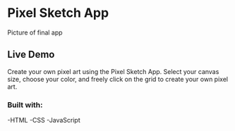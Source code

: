 # Pixel Sketch App

Picture of final app

## Live Demo

Create your own pixel art using the Pixel Sketch App. Select your canvas size, choose your color, and freely click on the grid to create your own pixel art.

### Built with:

-HTML
-CSS
-JavaScript
